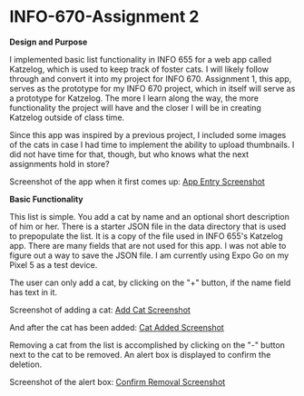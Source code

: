 # INFO-670-Assignment 2

**Design and Purpose**

I implemented basic list functionality in INFO 655 for a web app called Katzelog, which is used to keep track of foster cats. I will likely follow through and convert it into my project for INFO 670. Assignment 1, this app,  serves as the prototype for my INFO 670 project, which in itself will serve as a prototype for Katzelog. The more I learn along the way, the more functionality the project will have and the closer I will be in creating Katzelog outside of class time.

Since this app was inspired by a previous project, I included some images of the cats in case I had time to implement the ability to upload thumbnails. I did not have time for that, though, but who knows what the next assignments hold in store?

Screenshot of the app when it first comes up:
[App Entry Screenshot](./Assignment2/data/images/Kitteh-List-Entry.png)

**Basic Functionality**

This list is simple. You add a cat by name and an optional short description of him or her. There is a starter JSON file in the data directory that is used to prepopulate the list. It is a copy of the file used in INFO 655's Katzelog app. There are many fields that are not used for this app. I was not able to figure out a way to save the JSON file. I am currently using Expo Go on my Pixel 5 as a test device.

The user can only add a cat, by clicking on the "+" button, if the name field has text in it.

Screenshot of adding a cat:
[Add Cat Screenshot](./Assignment2/data/images/Kitteh-Add-Cat.png)

And after the cat has been added:
[Cat Added Screenshot](./Assignment2/data/images/Kitteh-Cat-Added.png)

Removing a cat from the list is accomplished by clicking on the "-" button next to the cat to be removed. An alert box is displayed to confirm the deletion.

Screenshot of the alert box:
[Confirm Removal Screenshot](./Assignment2/data/images/Kitteh-Confirm-Removal.png)
